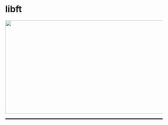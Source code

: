 # libft

<p align="center">
  <img width="740" height="300" src="https://raw.githubusercontent.com/mithraskuipers/mithraskuipers/main/readme_srcs/42_banner.png">
</p>
<hr style="border:2px solid gray"> </hr>
